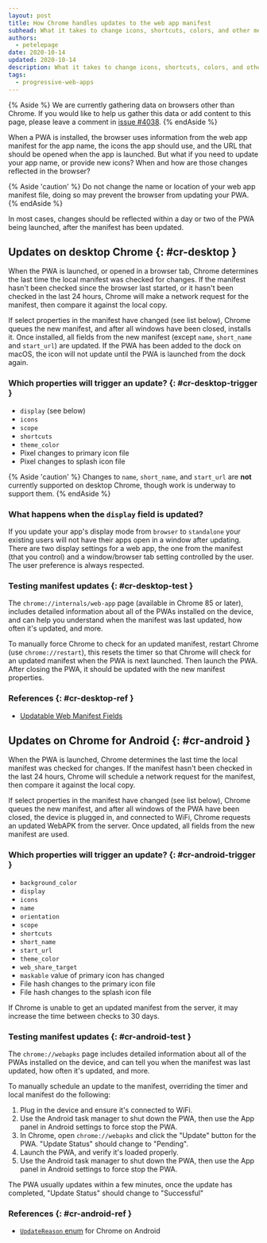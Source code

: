 ```yaml
---
layout: post
title: How Chrome handles updates to the web app manifest
subhead: What it takes to change icons, shortcuts, colors, and other metadata for your PWA
authors:
  - petelepage
date: 2020-10-14
updated: 2020-10-14
description: What it takes to change icons, shortcuts, colors, and other metadata in your web app manifest for your PWA.
tags:
  - progressive-web-apps
---
```


{% Aside %}
We are currently gathering data on browsers other than Chrome. If you would
like to help us gather this data or add content to this page, please leave a
comment in [issue #4038](https://github.com/GoogleChrome/web.dev/issues/4038).
{% endAside %}

When a PWA is installed, the browser uses information from the web app
manifest for the app name, the icons the app should use, and the URL that
should be opened when the app is launched. But what if you need to update
your app name, or provide new icons? When and how are those changes reflected
in the browser?

{% Aside 'caution' %}
Do not change the name or location of your web app manifest file, doing so
may prevent the browser from updating your PWA.
{% endAside %}

In most cases, changes should be reflected within a day or two of the
PWA being launched, after the manifest has been updated.

## Updates on desktop Chrome {: #cr-desktop }

When the PWA is launched, or opened in a browser tab, Chrome determines the
last time the local manifest was checked for changes. If the manifest hasn't
been checked since the browser last started, or it hasn't been checked in the
last 24 hours, Chrome will make a network request for the manifest, then
compare it against the local copy.

If select properties in the manifest have changed (see list below), Chrome
queues the new manifest, and after all windows have been closed, installs it.
Once installed, all fields from the new manifest (except `name`, `short_name`
and `start_url`) are updated. If the PWA has been added to the dock on macOS,
the icon will not update until the PWA is launched from the dock again.

### Which properties will trigger an update? {: #cr-desktop-trigger }

* `display` (see below)
* `icons`
* `scope`
* `shortcuts`
* `theme_color`
* Pixel changes to primary icon file
* Pixel changes to splash icon file

{% Aside 'caution' %}
Changes to `name`, `short_name`, and `start_url` are **not** currently
supported on desktop Chrome, though work is underway to support them.
{% endAside %}

<!-- CrBug for name/shortname https://crbug.com/1088338 -->
<!-- CrBug for start_url https://crbug.com/1095947 -->

### What happens when the `display` field is updated?

If you update your app's display mode from `browser` to `standalone` your
existing users will not have their apps open in a window after updating. There
are two display settings for a web app, the one from the manifest (that you
control) and a window/browser tab setting controlled by the user. The user
preference is always respected.

### Testing manifest updates {: #cr-desktop-test }

The `chrome://internals/web-app` page (available in Chrome 85 or later),
includes detailed information about all of the PWAs installed on the device,
and can help you understand when the manifest was last updated, how often
it's updated, and more.

To manually force Chrome to check for an updated manifest, restart Chrome
(use `chrome://restart`), this resets the timer so that Chrome will check for
an updated manifest when the PWA is next launched. Then launch the PWA.
After closing the PWA, it should be updated with the new manifest properties.

### References {: #cr-desktop-ref }

* [Updatable Web Manifest Fields][updatable-manifest-doc]

## Updates on Chrome for Android {: #cr-android }

When the PWA is launched, Chrome determines the last time the local manifest
was checked for changes. If the manifest hasn't been checked in the last 24
hours, Chrome will schedule a network request for the manifest, then compare
it against the local copy.

If select properties in the manifest have changed (see list below), Chrome
queues the new manifest, and after all windows of the PWA have been closed,
the device is plugged in, and connected to WiFi, Chrome requests an updated
WebAPK from the server. Once updated, all fields from the new manifest are
used.

### Which properties will trigger an update? {: #cr-android-trigger }

* `background_color`
* `display`
* `icons`
* `name`
* `orientation`
* `scope`
* `shortcuts`
* `short_name`
* `start_url`
* `theme_color`
* `web_share_target`
* `maskable` value of primary icon has changed
* File hash changes to the primary icon file
* File hash changes to the splash icon file

If Chrome is unable to get an updated manifest from the server, it may
increase the time between checks to 30 days.

### Testing manifest updates {: #cr-android-test }

The `chrome://webapks` page includes detailed information about all of the
PWAs installed on the device, and can tell you when the manifest was last
updated, how often it's updated, and more.

To manually schedule an update to the manifest, overriding the timer and
local manifest do the following:

1. Plug in the device and ensure it's connected to WiFi.
2. Use the Android task manager to shut down the PWA, then use the App panel
   in Android settings to force stop the PWA.
3. In Chrome, open `chrome://webapks` and click the "Update" button for the
   PWA. "Update Status" should change to "Pending".
4. Launch the PWA, and verify it's loaded properly.
5. Use the Android task manager to shut down the PWA, then use the App panel
   in Android settings to force stop the PWA.

The PWA usually updates within a few minutes, once the update has completed,
"Update Status" should change to "Successful"

### References {: #cr-android-ref }

* [`UpdateReason` enum][update-enum] for Chrome on Android

[updatable-manifest-doc]: https://docs.google.com/document/d/1twU_yAoTDp4seZMmqrDzJFQtrM7Z60jXHkXjMIO2VpM/preview
[update-enum]: https://cs.chromium.org/chromium/src/chrome/browser/android/webapk/webapk.proto?l=35
